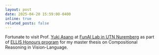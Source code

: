 ```yaml
---
layout: post
date: 2025-04-20 15:59:00-0400
inline: true
related_posts: false
---
```


Fortunate to visit Prof. [Yuki Asano](https://www.novatalent.com/111/italy/student-list/2025)
at [FunAI Lab in UTN Nuremberg](https://fundamentalailab.github.io/) as part of [ELLIS Honours program](https://ivi.fnwi.uva.nl/ellis/people/) for my master thesis on Compositional Reasoning in Vision-Language.